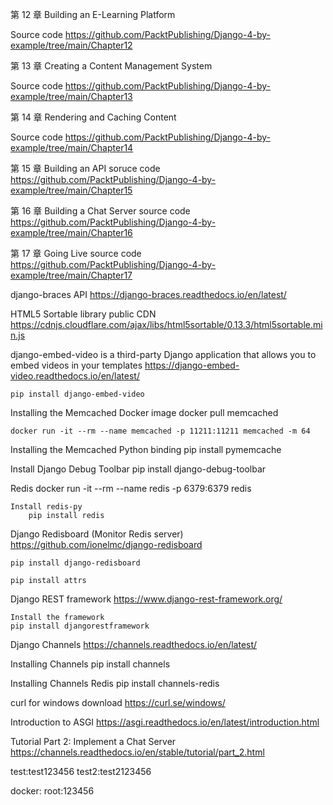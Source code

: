第 12 章 Building an E-Learning Platform

Source code
    https://github.com/PacktPublishing/Django-4-by-example/tree/main/Chapter12


第 13 章 Creating a Content Management System

Source code
    https://github.com/PacktPublishing/Django-4-by-example/tree/main/Chapter13


第 14 章 Rendering and Caching Content

Source code
    https://github.com/PacktPublishing/Django-4-by-example/tree/main/Chapter14

第 15 章 Building an API
    soruce code 
    https://github.com/PacktPublishing/Django-4-by-example/tree/main/Chapter15


第 16 章 Building a Chat Server
    source code
    https://github.com/PacktPublishing/Django-4-by-example/tree/main/Chapter16

第 17 章 Going Live
    source code
    https://github.com/PacktPublishing/Django-4-by-example/tree/main/Chapter17


django-braces API
https://django-braces.readthedocs.io/en/latest/


HTML5 Sortable library public CDN
https://cdnjs.cloudflare.com/ajax/libs/html5sortable/0.13.3/html5sortable.min.js


django-embed-video is a third-party Django application that allows you to 
embed videos in your templates
https://django-embed-video.readthedocs.io/en/latest/

    pip install django-embed-video
	
	
	
Installing the Memcached Docker image
    docker pull memcached

    docker run -it --rm --name memcached -p 11211:11211 memcached -m 64	

Installing the Memcached Python binding
    pip install pymemcache


Install Django Debug Toolbar
    pip install django-debug-toolbar

Redis
    docker run -it --rm --name redis -p 6379:6379 redis

    Install redis-py
        pip install redis

Django Redisboard (Monitor Redis server)
    https://github.com/ionelmc/django-redisboard

    pip install django-redisboard

    pip install attrs

Django REST framework
    https://www.django-rest-framework.org/

    Install the framework
    pip install djangorestframework

Django Channels
    https://channels.readthedocs.io/en/latest/


Installing Channels
    pip install channels

Installing Channels Redis
    pip install channels-redis


curl for windows
    download
    https://curl.se/windows/
 

Introduction to ASGI
https://asgi.readthedocs.io/en/latest/introduction.html


Tutorial Part 2: Implement a Chat Server
https://channels.readthedocs.io/en/stable/tutorial/part_2.html

test:test123456
test2:test2123456

docker:
    root:123456
